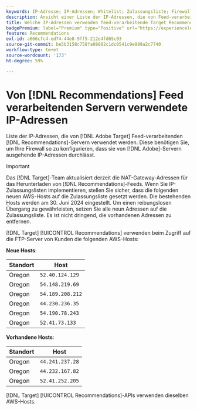 ```yaml
---
keywords: IP-Adresse; IP-Adressen; Whitelist; Zulassungsliste; Firewall; Datensätze; Feed; Server; Adobe Experience Cloud; Recommendations
description: Ansicht einer Liste der IP-Adressen, die von Feed-verarbeitenden  [!DNL Target]  Recommendations-Servern verwendet werden. Diese benötigen Sie, um Ihre Firewall so zu konfigurieren, dass sie von Adobe-Servern ausgehende IP-Adressen durchlässt.
title: Welche IP-Adressen verwenden feed-verarbeitende Target Recommendations-Server?
badgePremium: label="Premium" type="Positive" url="https://experienceleague.adobe.com/docs/target/using/introduction/intro.html?lang=de#premium newtab=true" tooltip="Hier finden Sie Informationen zum Lieferumfang von Target Premium."
feature: Recommendations
exl-id: a666cfc4-ed74-44e8-9ff5-212e4fd65c03
source-git-commit: be5b3158c758fa08802c1dc0541c9e989a2c7740
workflow-type: tm+mt
source-wordcount: '173'
ht-degree: 59%

---
```


# Von [!DNL Recommendations] Feed verarbeitenden Servern verwendete IP-Adressen

Liste der IP-Adressen, die von [!DNL Adobe Target] Feed-verarbeitenden [!DNL Recommendations]-Servern verwendet werden. Diese benötigen Sie, um Ihre Firewall so zu konfigurieren, dass sie von [!DNL Adobe]-Servern ausgehende IP-Adressen durchlässt.

>[!IMPORTANT]
>
>Das [!DNL Target]-Team aktualisiert derzeit die NAT-Gateway-Adressen für das Herunterladen von [!DNL Recommendations]-Feeds. Wenn Sie IP-Zulassungslisten implementieren, stellen Sie sicher, dass die folgenden neuen AWS-Hosts auf die Zulassungsliste gesetzt werden. Die bestehenden Hosts werden am 30. Juni 2024 eingestellt. Um einen reibungslosen Übergang zu gewährleisten, setzen Sie alle neun Adressen auf die Zulassungsliste. Es ist nicht dringend, die vorhandenen Adressen zu entfernen.

[!DNL Target] [!UICONTROL Recommendations] verwenden beim Zugriff auf die FTP-Server von Kunden die folgenden AWS-Hosts:

**Neue Hosts**:

| Standort | Host |
| --- | --- |
| Oregon | `52.40.124.129` |
| Oregon | `54.148.219.69` |
| Oregon | `54.189.208.212` |
| Oregon | `44.230.236.35` |
| Oregon | `54.190.78.243` |
| Oregon | `52.41.73.133` |

**Vorhandene Hosts**:

| Standort | Host |
| --- | --- |
| Oregon | `44.241.237.28` |
| Oregon | `44.232.167.82` |
| Oregon | `52.41.252.205` |

[!DNL Target] [!UICONTROL Recommendations]-APIs verwenden dieselben AWS-Hosts.
